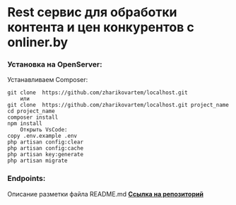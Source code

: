 # Rest сервис для обработки контента и цен конкурентов с onliner.by

### Установка на OpenServer:

Устанавливаем Composer:
```console
git clone  https://github.com/zharikovartem/localhost.git
    или
git clone  https://github.com/zharikovartem/localhost.git project_name
cd project_name
composer install
npm install
    Открыть VsCode:
copy .env.example .env
php artisan config:clear
php artisan config:cache
php artisan key:generate
php artisan migrate
```

### Endpoints:
Описание разметки файла README.md **[Ссылка на репозиторий](https://github.com/GnuriaN/format-README#%D0%A1%D0%BF%D0%B8%D1%81%D0%BA%D0%B8)**
